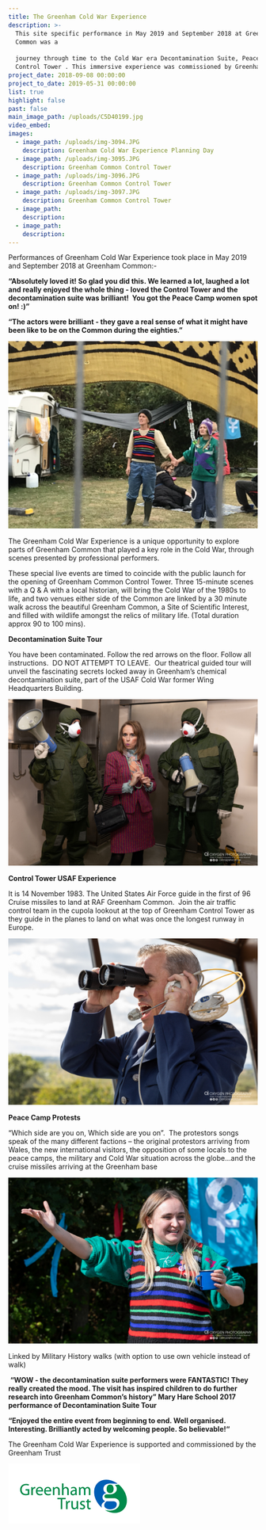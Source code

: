 ```yaml
---
title: The Greenham Cold War Experience
description: >-
  This site specific performance in May 2019 and September 2018 at Greenham
  Common was a 

  journey through time to the Cold War era Decontamination Suite, Peace Camp and
  Control Tower . This immersive experience was commissioned by Greenham Trust.
project_date: 2018-09-08 00:00:00
project_to_date: 2019-05-31 00:00:00
list: true
highlight: false
past: false
main_image_path: /uploads/C5D40199.jpg
video_embed:
images:
  - image_path: /uploads/img-3094.JPG
    description: Greenham Cold War Experience Planning Day
  - image_path: /uploads/img-3095.JPG
    description: Greenham Common Control Tower
  - image_path: /uploads/img-3096.JPG
    description: Greenham Common Control Tower
  - image_path: /uploads/img-3097.JPG
    description: Greenham Common Control Tower
  - image_path:
    description:
  - image_path:
    description:
---
```


Performances of Greenham Cold War Experience took place in May 2019 and September 2018 at Greenham Common:-

**“Absolutely loved it\! So glad you did this. We learned a lot, laughed a lot and really enjoyed the whole thing - loved the Control Tower and the decontamination suite was brilliant\!&nbsp; You got the Peace Camp women spot on\! :)”**

**“The actors were brilliant - they gave a real sense of what it might have been like to be on the Common during the eighties.”**

![](/uploads/img-6039-1.jpg)

The Greenham Cold War Experience is a unique opportunity to explore parts of Greenham Common that played a key role in the Cold War, through scenes presented by professional performers. &nbsp;

These special live events are timed to coincide with the public launch for the opening of Greenham Common Control Tower. Three 15-minute scenes with a Q & A with a local historian, will bring the Cold War of the 1980s to life, and two venues either side of the Common are linked by a 30 minute walk across the beautiful Greenham Common, a Site of Scientific Interest, and filled with wildlife amongst the relics of military life. (Total duration approx 90 to 100 mins).&nbsp;&nbsp;

**Decontamination Suite Tour &nbsp;**

You have been contaminated. Follow the red arrows on the floor. Follow all instructions.&nbsp; DO NOT ATTEMPT TO LEAVE.&nbsp; Our theatrical guided tour will unveil the fascinating secrets locked away in Greenham’s chemical decontamination suite, part of the USAF Cold War former Wing Headquarters Building.

![](/uploads/c5d40300.jpg)

**Control Tower USAF Experience**

It is 14 November 1983. The United States Air Force guide in the first of 96 Cruise missiles to land at RAF Greenham Common. &nbsp;Join the air traffic control team in the cupola lookout at the top of Greenham Control Tower as they guide in the planes to land on what was once the longest runway in Europe.

![](/uploads/c5d40201.jpg)

**Peace Camp Protests**

“Which side are you on, Which side are you on”.&nbsp; The protestors songs speak of the many different factions – the original protestors arriving from Wales, the new international visitors, the opposition of some locals to the peace camps, the military and Cold War situation across the globe…and the cruise missiles arriving at the Greenham base&nbsp;

![](/uploads/c5d40233.jpg)

Linked by Military History walks (with option to use own vehicle instead of walk)

&nbsp;**“WOW - the decontamination suite performers were FANTASTIC\! They really created the mood. The visit has inspired children to do further research into Greenham Common’s history” Mary Hare School 2017 performance of Decontamination Suite Tour&nbsp;**

**“Enjoyed the entire event from beginning to end. Well organised. Interesting. Brilliantly acted by welcoming people. So believable\!“**

The Greenham Cold War Experience is supported and commissioned by the Greenham Trust

![](/uploads/greenham-trust-screen-shot-2017-06-01-at-15-18-21.png)